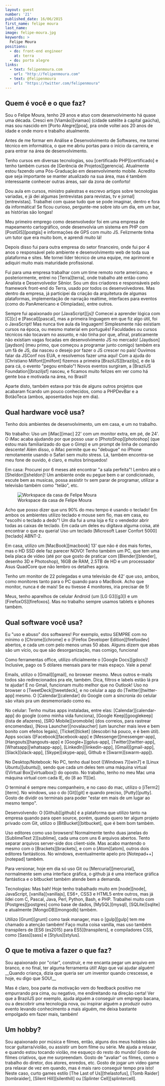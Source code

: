 ```yaml
---
layout: guest
number: '21'
published_date: 16/06/2015
first_name: felipe moura
last_name:
image: felipe-moura.jpg
keywords: >
  Felipe Moura
positions:
  - do: front-end engineer
    at: terra
  - do: porto alegre
links:
  - text: felipenmoura.com
    url: "http://felipenmoura.com"
  - text: @felipenmoura
    url: "https://twitter.com/felipenmoura"
---
```

<section class="question">
  <div class="wrapper">
    <div class="question-title-area">
      <h2 class="question-title">Quem é você e o que faz?</h2>
    </div>
    <div class="question-content-area">
      <div class="question-content text">
        <p>
        Sou o Felipe Moura, tenho 29 anos e atuo com desenvolvimento há quase
        uma década. Cresci em [Viamão][viamao] (cidade satélite à capital
        gaúcha), mas sou nascido em [Porto Alegre][poa], pra onde voltei aos 20
        anos de idade e onde moro e trabalho atualmente.
        </p>
        <p>
        Antes de me formar em Análise e Desenvolvimento de Softwares, me tornei
        técnico em informática, o que me abriu portas para o início da carreira,
        e para entrar na área de desenvolvimento.
        </p>
        <p>
        Tenho cursos em diversas tecnologias, sou [certificado PHP][certificado]
        e tenho também cursos de [Gerência de Projetos][gerencia]. Atualmente
        estou fazendo uma Pós-Graduação em desenvolvimento mobile. Acredito que
        seja importante se manter atualizado na sua área, mas é também
        interessante conhecer outras áreas, sair da zona de conforto!
        </p>
        <p>
        Dou aula em cursos, ministro palestras e escrevo artigos sobre
        tecnologias variadas, e já dei algumas
        [entrevistas para revistas, tv e jornal][entrevistas]. Trabalhei com
        quase tudo que se pode imaginar, dentro e fora da informática! Se ficou
        curioso, pergunte-me sobre isto um dia, em um bar, as histórias são
        longas!
        </p>
        <p>
        Meu primeiro emprego como desenvolvedor foi em uma empresa de mapeamento
        cartográfico, onde desenvolvia um sistema em PHP com [PostGIS][postgis]
        e informações de GPS com muito JS. Felizmente tinha um tutor que era
        muito bom, e aprendi muito lá!
        </p>
        <p>
        Depois disso fui para outra empresa do setor financeiro, onde fui por 4
        anos o responsável pelo ambiente e desenvolvimento web de toda sua
        plataforma e sites. Me tornei líder técnico de uma equipe, me aprimorei
        e adiquiri muito mais maturidade profissional.
        </p>
        <p>
        Fui para uma empresa trabalhar com um time remoto norte americano, e
        posteriormente, entrei no [Terra][terra], onde trabalho até então como
        Analista e Desenvolvedor Sênior. Sou um dos criadores e responsáveis
        pelo framework front-end do Terra, usado por todos os desenvolvedores.
        Mas dentro da empresa, já participei da criação da arquitetura de
        algumas plataformas, implementação de narração realtime, interfaces para
        eventos (como do PanAmericano e Olimpíadas), entre outros.
        </p>
        <p>
        Sempre fui apaixonado por [JavaScript][js]! Comecei a aprender lógica
        com [C][c] e [Pascal][pascal], mas a primeira linguagem em que fiz algo
        útil, foi o JavaScript! Mas nunca tive aula da linguagem! Simplesmente
        não existiam cursos na época, ou mesmo material em português! Faculdades
        ou cursos técnicos não tocavam no assunto, e não tinha por que, afinal,
        praticamente não existiam vagas focadas em desenvolvimento JS no
        mercado! [Jaydson][jaydson] (meu primo, que começou a programar junto
        comigo) também era um fã de JS, daí nasceu o desejo por fazer o JS
        crescer no país! Ouvimos falar da JSConf nos EUA, e resolvemos fazer uma
        aqui! Com a ajuda do [Christiano Milfont][milfont] fizemos a primeira
        [BrazilJS][braziljs], e de lá para cá, o evento "pegou embalo"! Novos
        eventos surgiram, a [BrazilJS Foundation][braziljsf] nasceu, e ficamos
        muito felizes em ver como há gente boa e motivada na área, no Brasil!
        </p>
        <p>
        Aparte disto, também estava por trás de alguns outros projetos que
        acabaram ficando um pouco conhecidos, como a PHPDevBar e a BotãoTeca
        (ambos, aposentados hoje em dia).
        </p>
      </div>
    </div>
  </div>
</section>

[viamao]: http://pt.wikipedia.org/wiki/Viam%C3%A3o
[poa]: http://pt.wikipedia.org/wiki/Porto_Alegre
[certificado]: http://felipenmoura.com/articles/php-zce-a-prova-de-certificacao-php/
[gerencia]: http://www.pmi.org/certification/project-management-professional-pmp.aspx
[entrevistas]: http://felipenmoura.com/utils/videos/
[postgis]: http://postgis.net/
[terra]: http://www.terra.com.br/
[js]: https://developer.mozilla.org/pt-BR/docs/Web/JavaScript
[c]: http://pt.wikipedia.org/wiki/C_(linguagem_de_programa%C3%A7%C3%A3o)
[pascal]: http://pt.wikipedia.org/wiki/Pascal_(linguagem_de_programa%C3%A7%C3%A3o)
[jaydson]: https://twitter.com/jaydson
[milfont]: https://twitter.com/cmilfont
[braziljs]: http://braziljs.com.br/
[braziljsf]: http://braziljs.org/

<section class="question">
  <div class="wrapper">
    <div class="question-title-area">
      <h2 class="question-title">Qual hardware você usa?</h2>
    </div>
    <div class="question-content-area">
      <div class="question-content text">
        <p>
        Tenho dois ambientes de desenvolvimento, um em casa, e um no trabalho.
        </p>
        <p>
        No trabalho: Uso um [iMac][imac] 22' com um monitor extra, em pé, de
        24'. O iMac acaba ajudando por que posso usar o [PhotoShop][photoshop]
        (que estou mais familiarizado do que o Gimp) e um prompt de linha de
        comando descente! Além disso, o iMac permite que eu "debugue" no iPhone
        remotamente usando o Safari sem muito stress. Lá, também encontra-se meu
        fone de ouvido, é claro, e muitos brinquedos!
        </p>
        <p>
        Em casa: Procurei por 6 meses até encontrar "a sala perfeita"! Lembro
        até o [Sheldon][sheldon]! Um ambiente onde eu pegue bem o ar
        condicionado, escute bem as musicas, possa assistir tv sem parar de
        programar, utilizar a televisão também como "telão", etc.
        </p>
        <figure class="image-fit">
          <img
            src="/images/content/felipe-moura-workspace.jpg"
            alt="Workspace da casa de Felipe Moura"
          />
          <figcaption class="caption-bottom">
            Workspace da casa de Felipe Moura
          </figcaption>
        </figure>
        <p>
        Acho que posso dizer que uns 90% do meu tempo é usando o teclado! Em
        ambos os ambientes utilizo teclado e mouse sem fio, mas em casa, eu
        "escolhi o teclado a dedo"! Um dia fui a uma loja e fiz o vendedor abrir
        todas as caixas de teclado. Em cada um deles eu digitava alguma coisa,
        até encontrar o que eu queria! Uso um teclado
        [Microsoft Laser Confort 5000][teclado] ABNT-2.
        </p>
        <p>
        Em casa, utilizo um [MacBook][macbook] 13' que não é dos mais fortes,
        mas o HD SSD dele faz parecer NOVO! Tenho também um PC, que tem uma bela
        placa de vídeo (até por que gosto de praticar com [Blender][blender],
        desenho 3D e Photoshop), 16GB de RAM, 2.5TB de HD e um processador Asus
        QuadCore que não lembro os detalhes agora.
        </p>
        <p>
        Tenho um monitor de 22 polegadas e uma televisão de 42' que uso, ambos,
        como monitores tanto para o PC quando para o MacBook. Acho que monitor,
        nunca é de mais! Se eu tivesse 4 monitores, iria precisar de 5!
        </p>
        <p>
        Meus, tenho aparelhos de celular Android (um [LG G3][g3]) e um
        [FirefoxOS][firefoxos]. Mas no trabalho sempre usamos tablets e iphones
        também.
        </p>
      </div>
    </div>
  </div>
</section>

[imac]: https://www.apple.com/br/imac/
[photoshop]: http://www.adobe.com/br/products/photoshop.html
[sheldon]: http://pt.wikipedia.org/wiki/Sheldon_Cooper
[teclado]: http://www.microsoft.com/hardware/en-us/p/wireless-comfort-desktop-5000
[macbook]: https://www.apple.com/br/macbook/
[blender]: https://www.blender.org/
[g3]: https://www.youtube.com/watch?v=Sa59Z5pyUl4
[firefoxos]: https://www.mozilla.org/en-US/firefox/os/2.0/

<section class="question">
  <div class="wrapper">
    <div class="question-title-area">
      <h2 class="question-title">Qual software você usa?</h2>
    </div>
    <div class="question-content-area">
      <div class="question-content text">
        <p>
        Eu "uso e abuso" dos softwares! Por exemplo, estou SEMPRE com no mínimo
        o [Chrome][chrome] e o [Firefox Developer Edition][firefoxdev] abertos,
        e cada um com pelo menos umas 50 abas. Alguns dizem que abas são um
        vício, ou que são desorganização, mas comigo, funciona!
        </p>
        <p>
        Como ferramentas office, utilizo oficialmente o [Google Docs][gdocs]!
        Inclusive, pago os 5 dólares mensais para ter mais espaço. Vale a pena!
        </p>
        <p>
        Emails, utilizo o [Gmail][gmail], no browser mesmo. Meus outros e-mails
        todos são redirecionados pra ele, também. Dica, filtros e labels estão
        lá pra te ajudar! E no Gmail, funcionam muito melhor que no Outlook! Uso
        no browser o [TweetDeck][tweetdeck], e no celular a app do
        [Twitter][twitter-app] mesmo. O [Calendar][calendar] do Google com a
        sincronia do celular são vitais pra um desmemoriado como eu.
        </p>
        <p>
        No celular: Tenho muitas apps instaladas, entre elas:
        [Calendar][calendar-app] do google (como minha vida funciona),
        [Google Keep][googlekeep] (lista de afazeres), [SRO Mobile][sromobile]
        (dos correios, para rastrear encomendas), [Nova Launcher][novalaucher]
        (um launcher mais leve e bem bonito com efeitos legais),
        [Ticket][ticket] (descobri há pouco, e é bem útil). Apps sociais
        ([Facebook][facebook-app] e [Messenger][messenger-app],
        [Hangouts][hangouts-app] e [Google+][gplus-app], [Twitter][twitter-app],
        [Whatsapp][whatsapp-app], [LinkedIn][linkedin-app], [Gmail][gmail-app],
        [Slack][slack-app], [Skype][skype-app], Github e [Swarm][swarm-app]).
        </p>
        <p>
        No Desktop/Notebook: No PC, tenho dual boot ([Windows 7][win7] e
        [Linux Ubuntu][ubuntu]), sendo que cada um deles tem uma máquina virtual
        ([Virtual Box][virtualbox]) do oposto. No trabalho, tenho no meu Mac uma
        máquina virtual com cada IE, do [8 ao 11][ie].
        </p>
        <p>
        O terminal é sempre meu companheiro, e no caso do mac, utilizo o
        [iTerm2][iterm]. No windows, uso o do [Git][git] e quando preciso,
        [Putty][putty]. Gosto de dividir os terminais para poder "estar em mais
        de um lugar ao mesmo tempo".
        </p>
        <p>
        Desenvolvendo: O [Github][github] é a plataforma que utilizo tanto na
        empresa quando para open source, porém, quando quero ter algum projeto
        privado com Git, utilizo o [BitBucket][bitbucket], que é bem bom também.
        </p>
        <p>
        Uso editores como uso browsers! Normalmente tenho duas janelas do
        [SublimeText 2][sublime], cada uma com uns 6 arquivos abertos. Tento
        separar arquivos server-side dos client-side. Mas acabo mantendo o mesmo
        com o [Brackets][brackets], e com o [Atom][atom], outros dois editores
        fantásticos. No windows, eventualmente apelo pro [Notepad++][notepad]
        também.
        </p>
        <p>
        Para versionar, hoje em dia só uso Git ou [Mercurial][mercurial],
        normalmente sem uma interface gráfica, o github já é uma interface
        gráfica fantástica e o bitbucket também atende bem a demanda.
        </p>
        <p>
        Tecnologias: Mas bah! Hoje tenho trabalhado muito em [node][node],
        JavaScript, [vanilla][vanillajs], ES6+, CSS3 e HTML5 entre outros, mas
        já lidei com C, Pascal, Java, Perl, Python, Bash, e PHP. Trabalhei muito
        com [Postgres][postgres] como base de dados, [MySQL][mysql],
        [SQLite][sqlite] e atualmente [MongoDB][mongodb] também.
        </p>
        <p>
        Utilizo [Grunt][grunt] como task manager, mas o [gulp][gulp] tem me
        chamado a atenção também! Faço muita coisa vanilla, mas uso também
        transpilers de [ES6 (es2015) para ES5][transpilers], e compiladores CSS,
        como [Sass][sass] e [Stylus][stylus].
        </p>
      </div>
    </div>
  </div>
</section>

[chrome]: http://www.google.com/chrome/
[firefoxdev]: https://www.mozilla.org/en-US/firefox/developer/
[gdocs]: https://www.google.com/docs/about/
[gmail]: https://gmail.com/
[tweetdeck]: https://tweetdeck.twitter.com/
[calendar]: http://www.google.com/calendar/about/
[calendar-app]: https://play.google.com/store/apps/details?id=com.google.android.calendar&hl=pt_BR
[googlekeep]: https://play.google.com/store/apps/details?id=com.google.android.keep&hl=pt_BR
[sromobile]: https://play.google.com/store/apps/details?id=br.com.correios.srocorreios&hl=pt_BR
[novalaucher]: https://play.google.com/store/apps/details?id=com.teslacoilsw.launcher
[ticket]: https://play.google.com/store/apps/details?id=br.com.mobile.ticket&hl=pt_BR
[facebook-app]: https://play.google.com/store/apps/details?id=com.facebook.katana
[messenger-app]: https://play.google.com/store/apps/details?id=com.facebook.orca
[hangouts-app]: https://play.google.com/store/apps/details?id=com.google.android.talk
[gplus-app]: https://play.google.com/store/apps/details?id=com.google.android.apps.plus
[twitter-app]: https://play.google.com/store/apps/details?id=com.twitter.android
[whatsapp-app]: https://play.google.com/store/apps/details?id=com.whatsapp
[linkedin-app]: https://play.google.com/store/apps/details?id=com.linkedin.android
[gmail-app]: https://play.google.com/store/apps/details?id=com.google.android.gm
[slack-app]: https://play.google.com/store/apps/details?id=com.Slack
[skype-app]: https://play.google.com/store/apps/details?id=com.skype.raider
[swarm-app]: https://play.google.com/store/apps/details?id=com.foursquare.robin
[win7]: http://pt.wikipedia.org/wiki/Windows_7
[ubuntu]: http://ubuntu-br.org/
[virtualbox]: https://www.virtualbox.org/
[ie]: https://www.modern.ie/en-us
[iterm]: http://iterm2.com/
[git]: https://git-scm.com/
[putty]: http://www.putty.org/
[github]: https://github.com/
[bitbucket]: https://bitbucket.org/
[sublime]: http://www.sublimetext.com/2
[brackets]: http://brackets.io/
[atom]: https://atom.io/
[notepad]: http://notepad-plus-plus.org/
[mercurial]: https://mercurial.selenic.com/
[node]: https://nodejs.org/
[vanillajs]: http://vanilla-js.com/
[postgres]: http://www.postgresql.org/
[mysql]: https://www.mysql.com/
[sqlite]: http://www.sqlite.org/
[mongodb]: https://www.mongodb.org/
[grunt]: http://gruntjs.com/
[gulp]: http://gulpjs.com/
[transpilers]: https://babeljs.io/
[sass]: http://sass-lang.com/
[stylus]: https://learnboost.github.io/stylus/


<section class="question">
  <div class="wrapper">
    <div class="question-title-area">
      <h2 class="question-title">O que te motiva a fazer o que faz?</h2>
    </div>
    <div class="question-content-area">
      <div class="question-content text">
        <p>
        Sou apaixonado por "criar", construir, e me encanta pegar um arquivo em
        branco, e no final, ter alguma ferramenta útil! Algo que vai ajudar
        alguém! __Quando criança, dizia que queria ser um inventor quando
        crescesse, e hoje, eu digo que SOU!__
        </p>
        <p>
        Mas é claro, boa parte da motivação vem do feedback positivo me
        empurrando pra cima, ou negativo, me endireitando na direção certa! Ver
        que a BrazilJS por exemplo, ajuda alguém a conseguir um emprego bacana,
        ou a descobrir uma tecnologia nova, ou inspirar alguém a produzir outro
        evento levando conhecimento a mais alguém, me deixa bastante empolgado
        em fazer mais, também!
        </p>
      </div>
    </div>
  </div>
</section>

<section class="question">
  <div class="wrapper">
    <div class="question-title-area">
      <h2 class="question-title">Um hobby?</h2>
    </div>
    <div class="question-content-area">
      <div class="question-content text">
        <p>
        Sou apaixonado por música e filmes, então, alguns dos meus hobbies são
        tocar guitarra/violão, ou assistir um bom filme ou série. Me ajuda a
        relaxar, e quando estou tocando violão, me esqueço do resto do mundo!
        Gosto de filmes criativos, que me surpreendam. Gosto de "avaliar" os
        filmes, como o trabalho do diretor, dos atores, enredos, etc. Gosto de
        jogar um video game pra relaxar de vez em quando, mas é mais raro
        conseguir tempo pra isto! Neste caso, curto games estilo
        [The Last of Us][thelastofus], [Tomb Raider][tombraider],
        [Silent Hill][silenthill] ou [Splinter Cell][splintercell].
        </p>
      </div>
    </div>
  </div>
</section>

[thelastofus]: http://pt.wikipedia.org/wiki/The_Last_of_Us
[tombraider]: http://pt.wikipedia.org/wiki/Tomb_Raider
[silenthill]: http://pt.wikipedia.org/wiki/Silent_Hill
[splintercell]: http://pt.wikipedia.org/wiki/Tom_Clancy%27s_Splinter_Cell_(jogo_eletr%C3%B4nico)
